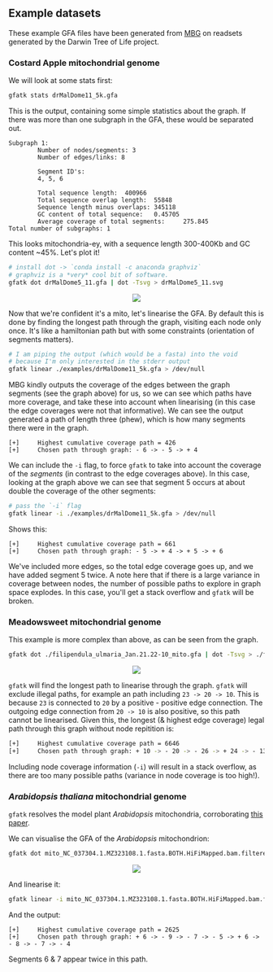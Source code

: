 ## Example datasets

These example GFA files have been generated from <a href="https://github.com/maickrau/MBG">MBG</a> on readsets generated by the Darwin Tree of Life project.

### Costard Apple mitochondrial genome

We will look at some stats first:

```bash
gfatk stats drMalDome11_5k.gfa
```

This is the output, containing some simple statistics about the graph. If there was more than one subgraph in the GFA, these would be separated out.

```
Subgraph 1:
        Number of nodes/segments: 3
        Number of edges/links: 8

        Segment ID's:
        4, 5, 6

        Total sequence length:  400966
        Total sequence overlap length:  55848
        Sequence length minus overlaps: 345118
        GC content of total sequence:   0.45705
        Average coverage of total segments:     275.845
Total number of subgraphs: 1
```

This looks mitochondria-ey, with a sequence length 300-400Kb and GC content ~45%. Let's plot it!

```bash
# install dot -> `conda install -c anaconda graphviz`
# graphviz is a *very* cool bit of software.
gfatk dot drMalDome5_11.gfa | dot -Tsvg > drMalDome5_11.svg
```

<p align="center">
  <img src="./drMalDome11_5k.svg" />
</p>

Now that we're confident it's a mito, let's linearise the GFA. By default this is done by finding the longest path through the graph, visiting each node only once. It's like a hamiltonian path but with some constraints (orientation of segments matters).

```bash
# I am piping the output (which would be a fasta) into the void
# because I'm only interested in the stderr output
gfatk linear ./examples/drMalDome11_5k.gfa > /dev/null
```

MBG kindly outputs the coverage of the edges between the graph segments (see the graph above) for us, so we can see which paths have more coverage, and take these into account when linearising (in this case the edge coverages were not that informative). We can see the output generated a path of length three (phew), which is how many segments there were in the graph.

```
[+]     Highest cumulative coverage path = 426
[+]     Chosen path through graph: - 6 -> - 5 -> + 4
```

We can include the `-i` flag, to force `gfatk` to take into account the coverage of the *segments* (in contrast to the edge coverages above). In this case, looking at the graph above we can see that segment 5 occurs at about double the coverage of the other segments:

```bash
# pass the `-i` flag
gfatk linear -i ./examples/drMalDome11_5k.gfa > /dev/null
```

Shows this:

```
[+]     Highest cumulative coverage path = 661
[+]     Chosen path through graph: - 5 -> + 4 -> + 5 -> + 6
```

We've included more edges, so the total edge coverage goes up, and we have added segment 5 twice. A note here that if there is a large variance in coverage between nodes, the number of possible paths to explore in graph space explodes. In this case, you'll get a stack overflow and `gfatk` will be broken.

### Meadowsweet mitochondrial genome

This example is more complex than above, as can be seen from the graph.

```bash
gfatk dot ./filipendula_ulmaria_Jan.21.22-10_mito.gfa | dot -Tsvg > ./filipendula_ulmaria_Jan.21.22-10_mito.svg
```

<p align="center">
  <img src="./filipendula_ulmaria_Jan.21.22-10_mito.svg" />
</p>

`gfatk` will find the longest path to linearise through the graph. `gfatk` will exclude illegal paths, for example an path including `23 -> 20 -> 10`. This is because `23` is connected to `20` by a positive - positive edge connection. The outgoing edge connection from `20 -> 10` is also positive, so this path cannot be linearised. Given this, the longest (& highest edge coverage) legal path through this graph without node repitition is:

```bash
[+]     Highest cumulative coverage path = 6646
[+]     Chosen path through graph: + 10 -> - 20 -> - 26 -> + 24 -> - 13 -> - 11 -> - 9
```

Including node coverage information (`-i`) will result in a stack overflow, as there are too many possible paths (variance in node coverage is too high!).

### *Arabidopsis thaliana* mitochondrial genome

`gfatk` resolves the model plant *Arabidopsis* mitochondria, corroborating <a href="https://www.biorxiv.org/content/10.1101/2022.02.22.481460v1.full">this paper</a>.

We can visualise the GFA of the *Arabidopsis* mitochondrion:

```bash
gfatk dot mito_NC_037304.1.MZ323108.1.fasta.BOTH.HiFiMapped.bam.filtered.1k.gfa | dot -Tsvg > mito_NC_037304.1.MZ323108.1.fasta.BOTH.HiFiMapped.bam.filtered.1k.svg
```

<p align="center">
  <img src="./mito_NC_037304.1.MZ323108.1.fasta.BOTH.HiFiMapped.bam.filtered.1k.svg" />
</p>

And linearise it:

```bash
gfatk linear -i mito_NC_037304.1.MZ323108.1.fasta.BOTH.HiFiMapped.bam.filtered.1k.gfa > /dev/null
```

And the output:

```
[+]     Highest cumulative coverage path = 2625
[+]     Chosen path through graph: + 6 -> - 9 -> - 7 -> - 5 -> + 6 -> - 8 -> - 7 -> - 4
```

Segments 6 & 7 appear twice in this path.